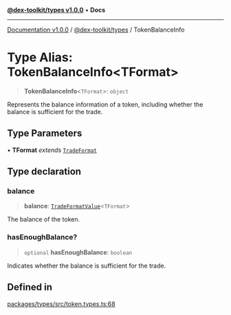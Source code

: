 [**@dex-toolkit/types v1.0.0**](../README.md) • **Docs**

***

[Documentation v1.0.0](../../../packages.md) / [@dex-toolkit/types](../README.md) / TokenBalanceInfo

# Type Alias: TokenBalanceInfo\<TFormat\>

> **TokenBalanceInfo**\<`TFormat`\>: `object`

Represents the balance information of a token, including whether the balance is sufficient for the trade.

## Type Parameters

• **TFormat** *extends* [`TradeFormat`](TradeFormat.md)

## Type declaration

### balance

> **balance**: [`TradeFormatValue`](TradeFormatValue.md)\<`TFormat`\>

The balance of the token.

### hasEnoughBalance?

> `optional` **hasEnoughBalance**: `boolean`

Indicates whether the balance is sufficient for the trade.

## Defined in

[packages/types/src/token.types.ts:68](https://github.com/niZmosis/dex-toolkit/blob/3d8b41b44787b30fbea5de3ab4737662ffb61bc8/packages/types/src/token.types.ts#L68)
